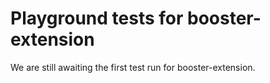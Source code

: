 # Playground tests for booster-extension
We are still awaiting the first test run for booster-extension.
